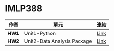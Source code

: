 # IMLP388

作業|單元|連結
---|---|---
**HW1**|Unit1-Python|[Link](https://github.com/YJ043/IMLP388/tree/main/Unit01)
**HW2**|Unit2-Data Analysis Package|[Link](https://github.com/YJ043/IMLP388/tree/main/Unit02)
